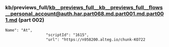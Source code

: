 ### kb/previews_full/kb__previews_full__kb__previews_full__flows__personal_account@auth.har.part068.md.part001.md.part001.md (part 002)

```md
Name": "At",
                  "scriptId": "1615",
                  "url": "https://n958200.alteg.io/chunk-KO722
```

```
